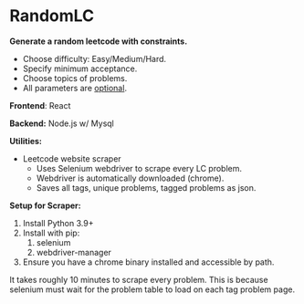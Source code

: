 # RandomLC
**Generate a random leetcode with constraints.**
* Choose difficulty: Easy/Medium/Hard.
* Specify minimum acceptance.
* Choose topics of problems.
* All parameters are <u>optional</u>.

**Frontend**: React

**Backend:** Node.js w/ Mysql

**Utilities:**
* Leetcode website scraper
  * Uses Selenium webdriver to scrape every LC problem.
  * Webdriver is automatically downloaded (chrome).
  * Saves all tags, unique problems, tagged problems as json.

**Setup for Scraper:**

1. Install Python 3.9+
2. Install with pip:
   1. selenium
   2. webdriver-manager
3. Ensure you have a chrome binary installed and accessible by path.

It takes roughly 10 minutes to scrape every problem. This is because selenium must wait for the problem table to load on each tag problem page. 